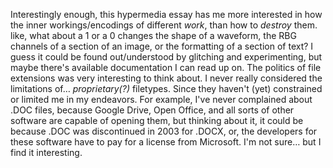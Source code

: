 Interestingly enough, this hypermedia essay has me more interested in how the inner workings/encodings of different *work*, than how to *destroy* them. like, what about a 1 or a 0 changes the shape of a waveform, the RBG channels of a section of an image, or the formatting of a section of text? I guess it could be found out/understood by glitching and experimenting, but maybe there's available documentation I can read up on.
The politics of file extensions was very interesting to think about. I never really considered the limitations of… *proprietary(?)* filetypes. Since they haven't (yet) constrained or limited me in my endeavors. For example, I've never complained about .DOC files, because Google Drive, Open Office, and all sorts of other software are capable of opening them, but thinking about it, it could be because .DOC was discontinued in 2003 for .DOCX, or, the developers for these software have to pay for a license from Microsoft. I'm not sure… but I find it interesting.